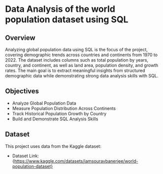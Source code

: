 # Data Analysis of the world population dataset using SQL

## Overview

Analyzing global population data using SQL is the focus of the project, covering demographic trends across countries and continents from 1970 to 2022. The dataset includes columns such as total population by years, country, and continent, as well as land area, population density, and growth rates. The main goal is to extract meaningful insights from structured demographic data while demonstrating strong data analysis skills with SQL.

## Objectives

- Analyze Global Population Data
- Measure Population Distribution Across Continents
- Track Historical Population Growth by Country
- Build and Demonstrate SQL Analysis Skills

## Dataset

This project uses data from the Kaggle dataset:

- Dataset Link: {https://www.kaggle.com/datasets/iamsouravbanerjee/world-population-dataset}
